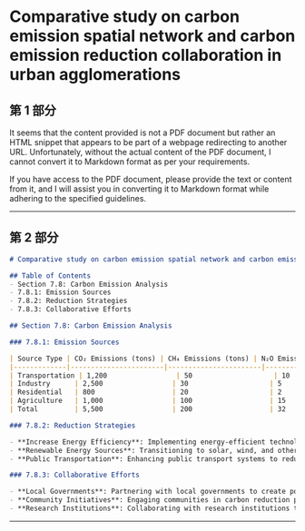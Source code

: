 # Comparative study on carbon emission spatial network and carbon emission reduction collaboration in urban agglomerations

## 第 1 部分

It seems that the content provided is not a PDF document but rather an HTML snippet that appears to be part of a webpage redirecting to another URL. Unfortunately, without the actual content of the PDF document, I cannot convert it to Markdown format as per your requirements.

If you have access to the PDF document, please provide the text or content from it, and I will assist you in converting it to Markdown format while adhering to the specified guidelines.

---

## 第 2 部分

```markdown
# Comparative study on carbon emission spatial network and carbon emission reduction collaboration in urban agglomerations

## Table of Contents
- Section 7.8: Carbon Emission Analysis
- 7.8.1: Emission Sources
- 7.8.2: Reduction Strategies
- 7.8.3: Collaborative Efforts

## Section 7.8: Carbon Emission Analysis

### 7.8.1: Emission Sources

| Source Type | CO₂ Emissions (tons) | CH₄ Emissions (tons) | N₂O Emissions (tons) |
|-------------|-----------------------|-----------------------|-----------------------|
| Transportation | 1,200                 | 50                    | 10                    |
| Industry      | 2,500                 | 30                    | 5                     |
| Residential   | 800                   | 20                    | 2                     |
| Agriculture   | 1,000                 | 100                   | 15                    |
| Total         | 5,500                 | 200                   | 32                    |

### 7.8.2: Reduction Strategies

- **Increase Energy Efficiency**: Implementing energy-efficient technologies in industries and residential areas.
- **Renewable Energy Sources**: Transitioning to solar, wind, and other renewable energy sources.
- **Public Transportation**: Enhancing public transport systems to reduce reliance on personal vehicles.

### 7.8.3: Collaborative Efforts

- **Local Governments**: Partnering with local governments to create policies that promote sustainability.
- **Community Initiatives**: Engaging communities in carbon reduction programs and awareness campaigns.
- **Research Institutions**: Collaborating with research institutions to innovate new reduction technologies.

```

---

